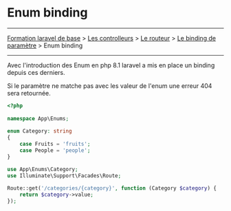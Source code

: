 # Enum binding

---

[Formation laravel de base](../../README.md) > [Les controlleurs](../README.md) > [Le routeur](./README.md) > 
[Le binding de paramètre](./README.md) > Enum binding

---

Avec l'introduction des Enum en php 8.1 laravel a mis en place un binding 
depuis ces derniers.

Si le paramètre ne matche pas avec les valeur de l'enum une erreur 404 sera
retournée.

```php
<?php
 
namespace App\Enums;
 
enum Category: string
{
    case Fruits = 'fruits';
    case People = 'people';
}
```
```php
use App\Enums\Category;
use Illuminate\Support\Facades\Route;
 
Route::get('/categories/{category}', function (Category $category) {
    return $category->value;
});
```